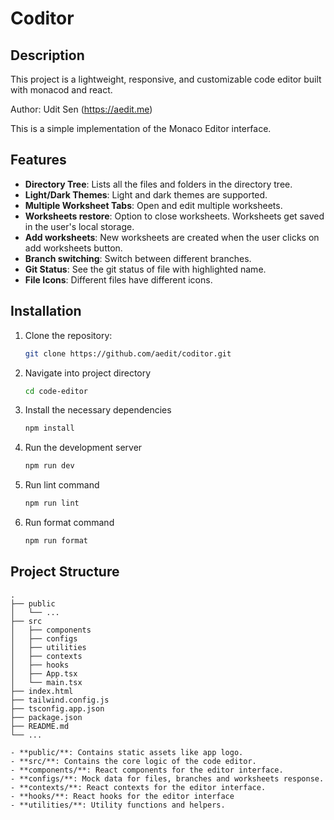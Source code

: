 # Coditor

## Description

This project is a lightweight, responsive, and customizable code editor built with monacod and react.

Author: Udit Sen (https://aedit.me)

This is a simple implementation of the Monaco Editor interface.

## Features

- **Directory Tree**: Lists all the files and folders in the directory tree.
- **Light/Dark Themes**: Light and dark themes are supported.
- **Multiple Worksheet Tabs**: Open and edit multiple worksheets.
- **Worksheets restore**: Option to close worksheets. Worksheets get saved in the user's local storage.
- **Add worksheets**: New worksheets are created when the user clicks on add worksheets button.
- **Branch switching**: Switch between different branches.
- **Git Status**: See the git status of file with highlighted name.
- **File Icons**: Different files have different icons.



## Installation

1. Clone the repository:
    ```bash
    git clone https://github.com/aedit/coditor.git
    ```

2. Navigate into project directory
    ```bash
    cd code-editor
    ```

3. Install the necessary dependencies
    ```bash
    npm install
    ```

4. Run the development server
    ```bash
    npm run dev
    ```

5. Run lint command
    ```bash
    npm run lint
    ```

6. Run format command
    ```bash
    npm run format
    ```

## Project Structure

```plaintext
.
├── public
│   └── ...
├── src
│   ├── components
│   ├── configs
│   ├── utilities
│   ├── contexts
│   ├── hooks
│   ├── App.tsx
│   └── main.tsx
├── index.html
├── tailwind.config.js
├── tsconfig.app.json
├── package.json
├── README.md
└── ...

- **public/**: Contains static assets like app logo.
- **src/**: Contains the core logic of the code editor.
- **components/**: React components for the editor interface.
- **configs/**: Mock data for files, branches and worksheets response.
- **contexts/**: React contexts for the editor interface.
- **hooks/**: React hooks for the editor interface
- **utilities/**: Utility functions and helpers.